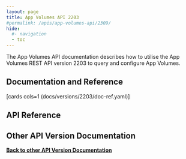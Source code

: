 ```yaml
---
layout: page
title: App Volumes API 2203
#permalink: /apis/app-volumes-api/2309/
hide:
  #- navigation
  - toc
---
```


The App Volumes API documentation describes how to utilise the App Volumes REST API version 2203 to query and configure App Volumes.

## Documentation and Reference

[cards cols=1 (docs/versions/2203/doc-ref.yaml)]

## API Reference

<swagger-ui src="swagger.json"/>

## Other API Version Documentation

**[Back to other API Version Documentation](../../index.md)**
